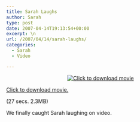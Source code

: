 ```yaml
---
title: Sarah Laughs
author: Sarah
type: post
date: 2007-04-14T19:13:54+00:00
excerpt: \n
url: /2007/04/14/sarah-laughs/
categories:
  - Sarah
  - Video

---
```

<p align="center">
  <a href="http://sarah-blevins.com/video/sarah-laughing-04142007.mov"><img src="/images/sarah-laughing-04142007mov.jpg" alt="Click to download movie" /></p> 
  
  <p>
    Click to download movie.</a>
  </p>
  
  <p>
    (27 secs. 2.3MB)
  </p>
  
  <p>
    We finally caught Sarah laughing on video.
  </p>